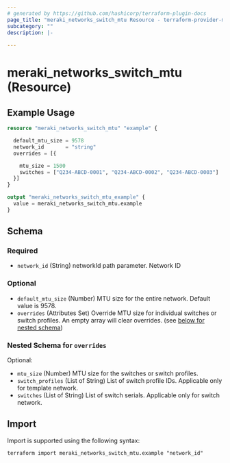 ```yaml
---
# generated by https://github.com/hashicorp/terraform-plugin-docs
page_title: "meraki_networks_switch_mtu Resource - terraform-provider-meraki"
subcategory: ""
description: |-
  
---
```


# meraki_networks_switch_mtu (Resource)



## Example Usage

```terraform
resource "meraki_networks_switch_mtu" "example" {

  default_mtu_size = 9578
  network_id       = "string"
  overrides = [{

    mtu_size = 1500
    switches = ["Q234-ABCD-0001", "Q234-ABCD-0002", "Q234-ABCD-0003"]
  }]
}

output "meraki_networks_switch_mtu_example" {
  value = meraki_networks_switch_mtu.example
}
```

<!-- schema generated by tfplugindocs -->
## Schema

### Required

- `network_id` (String) networkId path parameter. Network ID

### Optional

- `default_mtu_size` (Number) MTU size for the entire network. Default value is 9578.
- `overrides` (Attributes Set) Override MTU size for individual switches or switch profiles.
      An empty array will clear overrides. (see [below for nested schema](#nestedatt--overrides))

<a id="nestedatt--overrides"></a>
### Nested Schema for `overrides`

Optional:

- `mtu_size` (Number) MTU size for the switches or switch profiles.
- `switch_profiles` (List of String) List of switch profile IDs. Applicable only for template network.
- `switches` (List of String) List of switch serials. Applicable only for switch network.

## Import

Import is supported using the following syntax:

```shell
terraform import meraki_networks_switch_mtu.example "network_id"
```
